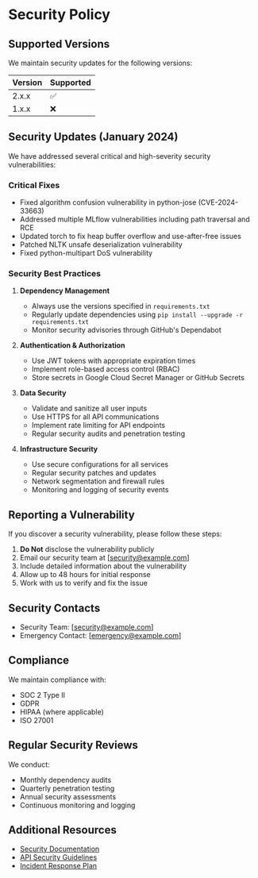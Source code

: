 # Security Policy

## Supported Versions

We maintain security updates for the following versions:

| Version | Supported          |
| ------- | ------------------ |
| 2.x.x   | :white_check_mark: |
| 1.x.x   | :x:                |

## Security Updates (January 2024)

We have addressed several critical and high-severity security vulnerabilities:

### Critical Fixes
- Fixed algorithm confusion vulnerability in python-jose (CVE-2024-33663)
- Addressed multiple MLflow vulnerabilities including path traversal and RCE
- Updated torch to fix heap buffer overflow and use-after-free issues
- Patched NLTK unsafe deserialization vulnerability
- Fixed python-multipart DoS vulnerability

### Security Best Practices

1. **Dependency Management**
   - Always use the versions specified in `requirements.txt`
   - Regularly update dependencies using `pip install --upgrade -r requirements.txt`
   - Monitor security advisories through GitHub's Dependabot

2. **Authentication & Authorization**
   - Use JWT tokens with appropriate expiration times
   - Implement role-based access control (RBAC)
   - Store secrets in Google Cloud Secret Manager or GitHub Secrets

3. **Data Security**
   - Validate and sanitize all user inputs
   - Use HTTPS for all API communications
   - Implement rate limiting for API endpoints
   - Regular security audits and penetration testing

4. **Infrastructure Security**
   - Use secure configurations for all services
   - Regular security patches and updates
   - Network segmentation and firewall rules
   - Monitoring and logging of security events

## Reporting a Vulnerability

If you discover a security vulnerability, please follow these steps:

1. **Do Not** disclose the vulnerability publicly
2. Email our security team at [security@example.com]
3. Include detailed information about the vulnerability
4. Allow up to 48 hours for initial response
5. Work with us to verify and fix the issue

## Security Contacts

- Security Team: [security@example.com]
- Emergency Contact: [emergency@example.com]

## Compliance

We maintain compliance with:
- SOC 2 Type II
- GDPR
- HIPAA (where applicable)
- ISO 27001

## Regular Security Reviews

We conduct:
- Monthly dependency audits
- Quarterly penetration testing
- Annual security assessments
- Continuous monitoring and logging

## Additional Resources

- [Security Documentation](./docs/security/)
- [API Security Guidelines](./docs/api-security.md)
- [Incident Response Plan](./docs/incident-response.md)
